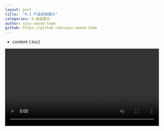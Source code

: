 ```yaml
---
layout: post
title:  "9.1 产品视频展示"
categories: 9.成品展示
author: sysu-swsad-team
github: https://github.com/sysu-swsad-team
---
```


* content
{:toc}


<video controls="controls" controls="controls" style="width: 100%;">
    <source src="{{ '/styles/images/9.1/video.mp4' | prepend: site.baseurl }}" type="video/mp4" />
    Your browser does not support the video tag.
</video>

